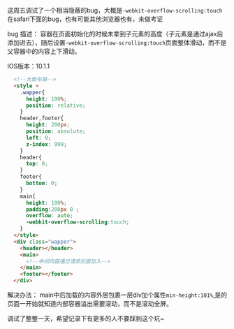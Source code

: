 这周五调试了一个相当隐蔽的bug，大概是`-webkit-overflow-scrolling:touch`在safari下面的bug，也有可能其他浏览器也有，未做考证

bug 描述： 容器在页面初始化的时候未拿到子元素的高度（子元素是通过ajax后添加进去），随后设置`-webkit-overflow-scrolling:touch`页面整体滑动，而不是父容器中的内容上下滑动。

IOS版本：10.1.1

```html
  <!--大致布局-->
  <style >
    .wapper{
      height: 100%;
      position: relative;
    }
    header,footer{
      height: 200px;
      position: absolute;
      left: 0;
      z-index: 999;
    }
    header{
      top: 0;
    }
    footer{
      bottom: 0;
    }
    main{
      height: 100%;
      padding:200px 0 ;
      overflow: auto;
      -webkit-overflow-scrolling:touch;
    }
  </style>
  <div class="wapper">
    <header></header>
    <main>
      <!--中间内容通过请求后面加入-->
    </main>
    <footer></footer>
  </div>
```

解决办法： main中后加载的内容外层包裹一层div加个属性`min-height:101%`,是的页面一开始就知道内部容器溢出需要滚动，而不是滚动全屏。

调试了整整一天，希望记录下有更多的人不要踩到这个坑~
